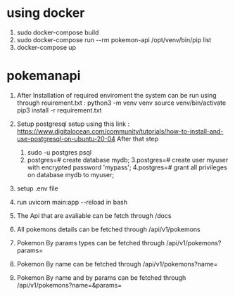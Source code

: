 # using docker
1. sudo docker-compose build
2. sudo docker-compose run --rm pokemon-api /opt/venv/bin/pip list
3. docker-compose up



# pokemanapi
1. After Installation of required enviroment the system can be run using through reuirement.txt
:
python3 -m venv venv
source venv/bin/activate
pip3 install  -r requirement.txt

2. Setup postgresql 
setup using this link : https://www.digitalocean.com/community/tutorials/how-to-install-and-use-postgresql-on-ubuntu-20-04
After that step 
	1. sudo -u postgres psql
	2. postgres=# create database mydb;
	3.postgres=# create user myuser with encrypted password 'mypass';
	4.postgres=# grant all privileges on database mydb to myuser;
	
3. setup .env file

4. run uvicorn main:app --reload in bash
5. The Api that are avaliable can be fetch through <url>/docs
6. All pokemons details can be fetched through <url>/api/v1/pokemons
7. Pokemon By params types can be fetched through <url>/api/v1/pokemons?params=<params>
8. Pokemon By name can be fetched through <url>/api/v1/pokemons?name=<name> 
9. Pokemon By name and by params can be fetched through <url>/api/v1/pokemons?name=<name>&params=<params>



